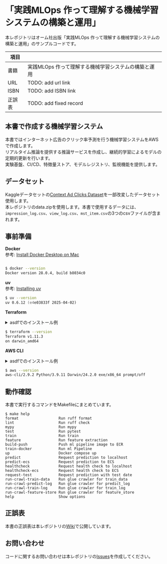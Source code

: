 # 「実践MLOps 作って理解する機械学習システムの構築と運用」

本レポジトリはオーム社出版「実践MLOps 作って理解する機械学習システムの構築と運用」のサンプルコードです。

| 項目 |                               |
|------|-------------------------------|
| 書籍 | 実践MLOps 作って理解する機械学習システムの構築と運用 |
| URL | TODO: add url link            |
| ISBN | TODO: add ISBN link           |
| 正誤表 | TODO: add fixed record        |


## 本書で作成する機械学習システム

本書ではインターネット広告のクリック率予測を行う機械学習システムをAWSで作成します。  
リアルタイム推論を提供する推論サービスを作成し、継続的学習によるモデルの定期的更新を行います。  
実験基盤、CI/CD、特徴量ストア、モデルレジストリ、監視機能を提供します。


## データセット

Kaggleデータセットの[Context Ad Clicks Dataset](https://www.kaggle.com/datasets/arashnic/ctrtest/data)を一部改変したデータセット使用します。  
本レポジトリのdata.zipを使用します。本書で使用するデータには、`impression_log.csv`、`view_log.csv`、`mst_item.csv`の3つのcsvファイルが含まれます。

## 事前準備

**Docker**  
参考: [Install Docker Desktop on Mac](https://docs.docker.com/desktop/setup/install/mac-install/)

```zsh

$ docker --version
Docker version 28.0.4, build b8034c0
```

**uv**  
参考: [Installing uv](https://docs.astral.sh/uv/getting-started/installation/)

```zsh
$ uv --version
uv 0.6.12 (e4e03833f 2025-04-02)
```

**Terraform**  
<details>
<summary>asdfでのインストール例</summary>

```zsh
$ asdf plugin add terraform
$ asdf install terraform 1.11.3
$ asdf local terraform 1.11.3
```
</details>

```zsh
$ terraform --version
Terraform v1.11.3
on darwin_amd64
```


**AWS CLI**  
<details>
<summary>asdfでのインストール例</summary>

```zsh
$ asdf plugin add awscli
$ asdf install awscli 2.27.35
$ asdf local awscli 2.27.35 
```
</details>

```zsh
$ aws --version
aws-cli/2.9.2 Python/3.9.11 Darwin/24.2.0 exe/x86_64 prompt/off
```

## 動作確認
本書で実行するコマンドをMakefileにまとめています。
```
$ make help
format                  Run ruff format
lint                    Run ruff check
mypy                    Run mypy
test                    Run pytest
train                   Run train
feature                 Run feature extraction
build-push              Push ml pipeline image to ECR
train-docker            Run ml Pipeline
up                      Docker compose up
predict                 Request prediction to localhost
predict-ecs             Request prediction to ECS
healthcheck             Request health check to localhost
healthcheck-ecs         Request health check to ECS
request-test            Request prediction with test date
run-crawl-train-data    Run glue crawler for train_data
run-crawl-predict-log   Run glue crawler for predict_log
run-crawl-train-log     Run glue crawler for train_log
run-crawl-feature-store Run glue crawler for feature_store
help                    Show options
```


## 正誤表
本書の正誤表は本レポジトリの[Wiki](https://github.com/nsakki55/mlops-practice-book/wiki)で公開しています。


## お問い合わせ
コードに関するお問い合わせは本レポジトリの[Issues](https://github.com/nsakki55/mlops-practice-book/issues)を作成してください。
